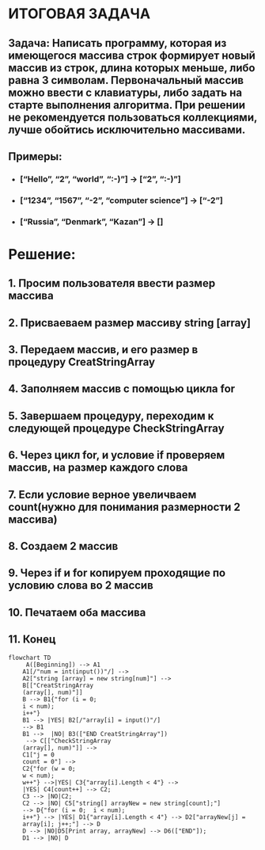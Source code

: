 # ИТОГОВАЯ ЗАДАЧА
## **Задача**: Написать программу, которая из имеющегося массива строк формирует новый массив из строк, длина которых меньше, либо равна 3 символам. Первоначальный массив можно ввести с клавиатуры, либо задать на старте выполнения алгоритма. При решении не рекомендуется пользоваться коллекциями, лучше обойтись исключительно массивами.

## Примеры:
* ### [“Hello”, “2”, “world”, “:-)”] → [“2”, “:-)”]
* ### [“1234”, “1567”, “-2”, “computer science”] → [“-2”]
* ### [“Russia”, “Denmark”, “Kazan”] → []

# Решение:
## 1. Просим пользователя ввести размер массива
## 2. Присваеваем размер массиву **string [array]**
## 3. Передаем массив, и его размер в процедуру **CreatStringArray**
## 4. Заполняем массив с помощью цикла **for**
## 5. Завершаем процедуру, переходим к следующей процедуре **CheckStringArray**
## 6. Через цикл for, и условие if проверяем массив, на размер каждого слова
## 7. Если условие верное увеличваем count(нужно для понимания размерности 2 массива)
## 8. Создаем 2 массив
## 9. Через if и for копируем проходящие по условию слова во 2 массив
## 10. Печатаем оба массива
## 11. Конец

```mermaid
flowchart TD 
     A([Beginning]) --> A1 
    A1[/"num = int(input())"/] --> 
    A2["string [array] = new string[num]"] --> 
    B[["CreatStringArray 
    (array[], num)"]] 
    B --> B1{"for (i = 0;  
    i < num);  
    i++"} 
    B1 --> |YES| B2[/"array[i] = input()"/]  
    --> B1 
    B1 -->  |NO| B3(["END CreatStringArray"])
     --> C[["CheckStringArray 
    (array[], num)"]] --> 
    C1["j = 0
    count = 0"] --> 
    C2{"for (w = 0;  
    w < num);  
    w++"} -->|YES| C3{"array[i].Length < 4"} -->  
    |YES| C4[count++] --> C2; 
    C3 --> |NO|C2;
    C2 --> |NO| C5["string[] arrayNew = new string[count];"]  
    --> D{"for (i = 0;  i < num);  
    i++"} --> |YES| D1{"array[i].Length < 4"} --> D2["arrayNew[j] = 
    array[i]; j++;"] --> D
    D --> |NO|D5[Print array, arrayNew] --> D6(["END"]);
    D1 --> |NO| D
```
